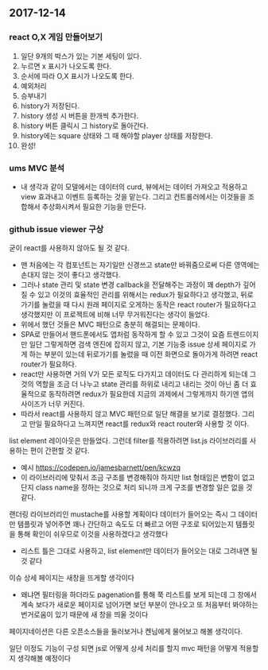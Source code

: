 ## 2017-12-14

### react O,X 게임 만들어보기

1. 일단 9개의 박스가 있는 기본 세팅이 있다.
2. 누르면 x 표시가 나오도록 한다.
3. 순서에 따라 O,X 표시가 나오도록 한다.
4. 예외처리
5. 승부내기
4. history가 저장된다.
5. history 생성 시 버튼을 한개씩 추가한다.
6. history 버튼 클릭시 그 history로 돌아간다.
7. history에는 square 상태와 그 때  해야할 player 상태를 저장한다.
8. 완성!

### ums MVC 분석
- 내 생각과 같이 모델에서는 데이터의 curd, 뷰에서는 데이터 가져오고 적용하고 view 효과내고 이벤트 등록하는 것을 맡는다. 그리고 컨트롤러에서는 이것들을 조합해서 추상화시켜서 필요한 기능을 만든다.

### github issue viewer 구상

굳이 react를 사용하지 않아도 될 것 같다.
- 맨 처음에는 각 컴포넌트는 자기일만 신경쓰고 state만 바꿔줌으로써 다른 영역에는 손대지 않는 것이 좋다고 생각했다.
- 그러나 state 관리 및 state 변경 callback을 전달해주는 과정이 꽤 depth가 깊어질 수 있고 이것의 효율적인 관리를 위해서는 redux가 필요하다고 생각했고, 뒤로가기를 눌렀을 때 다시 원래 페이지로 오게하는 동작은 react router가 필요하다고 생각했지만 이 프로젝트에 비해 너무 무거워진다는 생각이 들었다.
- 위에서 했던 것들은 MVC 패턴으로 충분히 해결되는 문제이다.
- SPA로 만들어서 핸드폰에서도 앱처럼 동작하게 할 수 있고 그것이 요즘 트렌드이지만 일단 그렇게하면 검색 엔진에 잡히지 않고, 기본 기능중 issue 상세 페이지로 가게 하는 부분이 있는데 뒤로가기를 눌렀을 때 이전 화면으로 돌아가게 하려면 react router가 필요하다.
- react만 사용하면 거의 V가 모든 로직도 다가지고 데이터도 다 관리하게 되는데 그것의 역할을 조금 더 나누고  state 관리를 하위로 내리고 내리는 것이 아닌 좀 더 효율적으로 동작하려면 redux가 필요한데 지금의 과제에서 그렇게까지 하기엔 앱의 사이즈가 너무 커진다.
- 따라서 react를 사용하지 않고 MVC 패턴으로 일단 해결을 보기로 결정했다. 그리고 만일 필요하다고 느껴지면 react를 redux와 react router와 사용할 것 이다.

list element 레이아웃은 만들었다. 그런데 filter를 적용하려면 list.js 라이브러리를 사용하는 편이 간편할 것 같다.
- 예시 https://codepen.io/jamesbarnett/pen/kcwzq
- 이 라이브러리에 맞춰서 조금 구조를 변경해줘야 하지만 list 형태임은 변함이 없고 단지 class name을 정하는 것으로 처리 되니까 크게 구조를 변경할 일은 없을 것 같다.

랜더링 라이브러리인 mustache를 사용할 계획이다 데이터가 들어오는 즉시 그 데이터만 템플릿과 넣어주면 꽤나 간단하고 속도도 더 빠르고 어떤 구조로 되어있는지 템플릿을 통해 확인이 쉬우므로 이것을 사용하겠다고 생각했다
- 리스트 틀은 그대로 사용하고, list element만 데이터가 들어오는 대로 그려내면 될 것 같다

이슈 상세 페이지는 새창을 뜨게할 생각이다
- 왜냐면 필터링을 하더라도 pagenation를 통해 쭉 리스트를 보게 되는데 그 창에서 계속 보다가 새로운 페이지로 넘어가면 보던 부분이 안나오고 또 처음부터 봐야하는 번거로움이 있기 때문에 새 창을 띄울 것이다

페이지네이션은 다른 오픈소스들을 둘러보거나 켄님에게 물어보고 해볼 생각이다.

일단 이정도 기능이 구성 되면 js로 어떻게 상세 처리를 할지 mvc 패턴을 어떻게 적용할 지 생각해볼 예정이다
